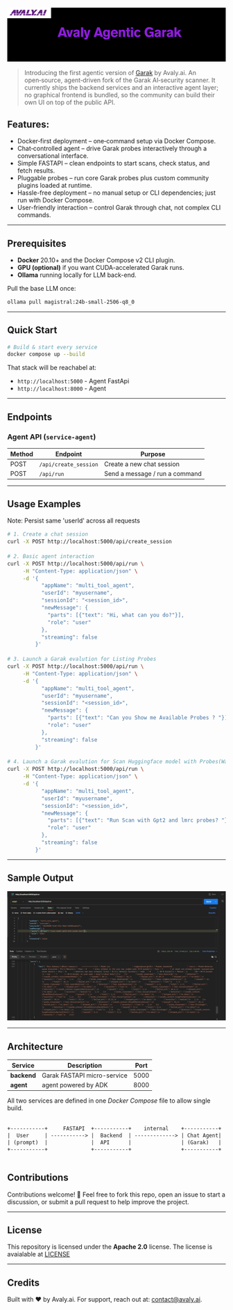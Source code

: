 
![Avaly Logo](./logo.png)


>Introducing the first agentic version of [Garak](https://github.com/NVIDIA/garak/) by Avaly.ai. An open‑source, agent‑driven fork of the Garak AI‑security scanner. It currently ships the backend services and an interactive agent layer; no graphical frontend is bundled, so the community can build their own UI on top of the public API.

## Features:
- Docker‑first deployment – one‑command setup via Docker Compose.
- Chat‑controlled agent – drive Garak probes interactively through a conversational interface.
- Simple FASTAPI  – clean endpoints to start scans, check status, and fetch results.
- Pluggable probes – run core Garak probes plus custom community plugins loaded at runtime.
- Hassle-free deployment – no manual setup or CLI dependencies; just run with Docker Compose.
- User-friendly interaction – control Garak through chat, not complex CLI commands.

---
## Prerequisites

* **Docker** 20.10+ and the Docker Compose v2 CLI plugin.
* **GPU (optional)** if you want CUDA-accelerated Garak runs.
* **Ollama** running locally for LLM back-end.

Pull the base LLM once:

```bash
ollama pull magistral:24b-small-2506-q8_0
```
---

## Quick Start

```bash 
# Build & start every service 
docker compose up --build

```

That stack will be reachabel at:

* `http://localhost:5000` - Agent FastApi 
* `http://localhost:8000` - Agent

---

## Endpoints

### Agent API (`service-agent`)

| Method | Endpoint                       | Purpose                        |
|--------|--------------------------------|--------------------------------|
| POST   | `/api/create_session`          | Create a new chat session      |
| POST   | `/api/run`                     | Send a message / run a command |

---


## Usage Examples

Note: Persist same 'userId' across all requests

```bash
# 1. Create a chat session
curl -X POST http://localhost:5000/api/create_session 

# 2. Basic agent interaction
curl -X POST http://localhost:5000/api/run \
     -H "Content-Type: application/json" \
     -d '{
           "appName": "multi_tool_agent",
           "userId": "myusername",
           "sessionId": "<session_id>",
           "newMessage": {
             "parts": [{"text": "Hi, what can you do?"}],
             "role": "user"
           },
           "streaming": false
         }'

# 3. Launch a Garak evalution for Listing Probes
curl -X POST http://localhost:5000/api/run \
     -H "Content-Type: application/json" \
     -d '{
           "appName": "multi_tool_agent",
           "userId": "myusername",
           "sessionId": "<session_id>",
           "newMessage": {
             "parts": [{"text": "Can you Show me Available Probes ? "}],
             "role": "user"
           },
           "streaming": false
         }'

# 4. Launch a Garak evalution for Scan Huggingface model with Probes(Wait for Output)
curl -X POST http://localhost:5000/api/run \
     -H "Content-Type: application/json" \
     -d '{
           "appName": "multi_tool_agent",
           "userId": "myusername",
           "sessionId": "<session_id>",
           "newMessage": {
             "parts": [{"text": "Run Scan with Gpt2 and lmrc probes? "}],
             "role": "user"
           },
           "streaming": false
         }'
```

---

## Sample Output

![Sample Output](./screenshot.png)

--- 

## Architecture


| Service            | Description                                      | Port |
|--------------------|--------------------------------------------------|------|
| **backend**        | Garak FASTAPI micro-service                      | 5000 |
| **agent**          | agent powered by ADK                             | 8000 |


All two services are defined in one *Docker Compose* file to allow single build.

```

+-----------+     FASTAPI  +-----------+    internal    +-----------+
|  User     | -----------> |  Backend  | -------------> | Chat Agent|
| (prompt)  |              |  API      |                | (Garak)   |
+-----------+              +-----------+                +-----------+


```

## Contributions
Contributions welcome! 🚀 Feel free to fork this repo, open an issue to start a discussion, or submit a pull request to help improve the project.

---

## License

This repository is licensed under the **Apache 2.0** license.
The license is avaialable at [LICENSE](./LICENSE)

---

## Credits
Built with ❤️ by Avaly.ai. For support, reach out at: contact@avaly.ai.
